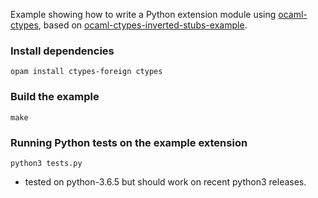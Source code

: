 Example showing how to write a Python extension module using [ocaml-ctypes](https://github.com/ocamllabs/ocaml-ctypes/tree/master/src/ctypes), based on [ocaml-ctypes-inverted-stubs-example](https://github.com/yallop/ocaml-ctypes-inverted-stubs-example).

### Install dependencies

```shell
opam install ctypes-foreign ctypes
```

### Build the example

```shell
make
```

### Running Python tests on the example extension

```shell
python3 tests.py
```

- tested on python-3.6.5 but should work on recent python3 releases.
